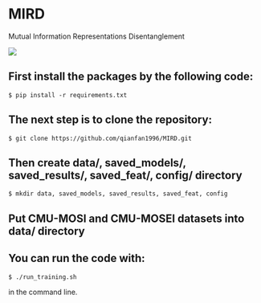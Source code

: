 # MIRD
Mutual Information Representations Disentanglement

![](https://github.com/qianfan1996/MIRD/tree/main/imgs/framework.jpg)
## First install the packages by the following code:
```
$ pip install -r requirements.txt
```
## The next step is to clone the repository:
```
$ git clone https://github.com/qianfan1996/MIRD.git
```
## Then create data/, saved_models/, saved_results/, saved_feat/, config/ directory
```
$ mkdir data, saved_models, saved_results, saved_feat, config
```
## Put CMU-MOSI and CMU-MOSEI datasets into data/ directory
## You can run the code with:
```
$ ./run_training.sh
```
in the command line.
